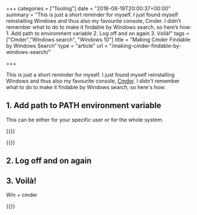 +++
categories = ["Tooling"]
date = "2016-08-19T20:00:37+00:00"
summary = "This is just a short reminder for myself. I just found myself reinstalling Windows and thus also my favourite console, Cmder. I didn’t remember what to do to make it findable by Windows search, so here’s how: 1. Add path to environment variable 2. Log off and on again 3. Voilà!"
tags = ["Cmder","Windows search", "Windows 10"]
title = "Making Cmder Findable by Windows Search"
type = "article"
url = "/making-cmder-findable-by-windows-search/"

+++

This is just a short reminder for myself. I just found myself reinstalling Windows and thus also my favourite console, [Cmder][1]. I didn't remember what to do to make it findable by Windows search, so here's how:

## 1. Add path to PATH environment variable

This can be either for your specific user or for the whole system.

{{<post-image image="Cmder_path_variable_selection.png" alt="Environment variables dialogue" borderless="true" />}}

{{<post-image image="Cmder_path_variable.png" alt="Path variable edit dialogue" borderless="true" />}}

## 2. Log off and on again

## 3. Voilà!

<i class="fab fa-windows"><span class="sr-only">Win</span></i> + cmder
  
{{<post-image image="Cmder_search_windows.png" alt="Windows start menu showing Cmder" borderless="true" />}}

 [1]: http://cmder.net/
